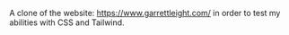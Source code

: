A clone of the website: https://www.garrettleight.com/ in order to test my abilities with CSS and Tailwind.
